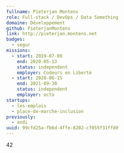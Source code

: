 ```yaml
---
fullname: Pieterjan Montens
role: Full-stack / DevOps / Data Something
domaine: Développement
github: PieterjanMontens
link: http://pieterjan.montens.net
badges:
  - segur
missions:
  - start: 2019-07-09
    end: 2020-05-13
    status: independent
    employer: Codeurs en Liberté
  - start: 2020-06-15
    end: 2021-09-30
    status: independent
    employer: octo
startups:
  - les-emplois
  - place-de-marche-inclusion
previously:
  - andi
uuid: 99cfd25a-fb6d-4ffe-8202-cf055f31ffd0
---
```

42
